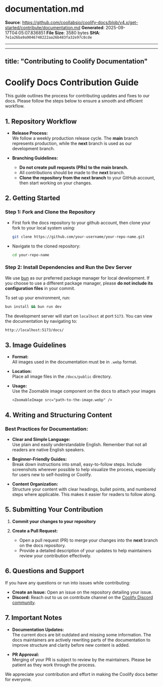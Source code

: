 # documentation.md

**Source**: https://github.com/coollabsio/coolify-docs/blob/v4.x/get-started/contribute/documentation.md
**Generated**: 2025-09-17T04:05:07.836851
**File Size**: 3580 bytes
**SHA**: `7e1a26ba9a9046748222aa26b483fa32e97c8cde`

---

---
title: "Contributing to Coolify Documentation"
---

# Coolify Docs Contribution Guide

This guide outlines the process for contributing updates and fixes to our docs. Please follow the steps below to ensure a smooth and efficient workflow.


## 1. Repository Workflow
- **Release Process:**  
  We follow a weekly production release cycle. The **main** branch represents production, while the **next** branch is used as our development branch.

- **Branching Guidelines:**  
  - **Do not create pull requests (PRs) to the main branch.**  
  - All contributions should be made to the **next** branch.
  - **Clone the repository from the next branch** to your GitHub account, then start working on your changes.


## 2. Getting Started

### Step 1: Fork and Clone the Repository
- First fork the docs repository to your github account, then clone your fork to your local system using:
  ```sh
  git clone https://github.com/your-username/your-repo-name.git
  ```
- Navigate to the cloned repository:
  ```sh
  cd your-repo-name
  ```

### Step 2: Install Dependencies and Run the Dev Server
We use [bun](https://bun.sh/) as our preferred package manager for local development. If you choose to use a different package manager, please **do not include its configuration files** in your commit.

To set up your environment, run:
```bash
bun install && bun run dev
```

The development server will start on `localhost` at port `5173`. You can view the documentation by navigating to:
```bash
http://localhost:5173/docs/
```


## 3. Image Guidelines
- **Format:**  
  All images used in the documentation must be in `.webp` format.
  
- **Location:**  
  Place all image files in the `/docs/public` directory.

- **Usage:**  
  Use the Zoomable image component on the docs to attach your images
  ```vue
  <ZoomableImage src="path-to-the-image.webp" />
  ```


## 4. Writing and Structuring Content

### Best Practices for Documentation:
- **Clear and Simple Language:**  
  Use plain and easily understandable English. Remember that not all readers are native English speakers.
  
- **Beginner-Friendly Guides:**  
  Break down instructions into small, easy-to-follow steps. Include screenshots wherever possible to help visualize the process, especially for users new to self-hosting or Coolify.

- **Content Organization:**  
  Structure your content with clear headings, bullet points, and numbered steps where applicable. This makes it easier for readers to follow along.


## 5. Submitting Your Contribution
1. **Commit your changes to your repository**  

2. **Create a Pull Request:**  
   - Open a pull request (PR) to merge your changes into the **next** branch on the docs repository. 
   - Provide a detailed description of your updates to help maintainers review your contribution effectively.


## 6. Questions and Support
If you have any questions or run into issues while contributing:
  - **Create an Issue:** Open an issue on the repository detailing your issue.
  - **Discord:** Reach out to us on contribute channel on the [Coolify Discord community](https://coolify.io/discord).


## 7. Important Notes
- **Documentation Updates:**  
  The current docs are bit outdated and missing some information. The docs maintainers are actively rewriting parts of the documentation to improve structure and clarity before new content is added.

- **PR Approval:**  
  Merging of your PR is subject to review by the maintainers. Please be patient as they work through the process.


We appreciate your contribution and effort in making the Coolify docs better for everyone.
